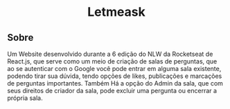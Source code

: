 <h1 align="center">Letmeask</h1>

<h2>Sobre</h2>
<p>
    Um Website desenvolvido durante a 6 edição do NLW da Rocketseat de React.js, que serve como um meio de criação de salas de perguntas, que ao se autenticar com o Google você pode entrar em alguma sala existente, podendo tirar sua dúvida, tendo opções de likes, publicações e marcações de perguntas importantes. Também Há a opção do Admin da sala, que com seus direitos de criador da sala, pode excluir uma pergunta ou encerrar a própria sala.
</p>
